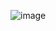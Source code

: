 ![image](https://user-images.githubusercontent.com/74425589/200881769-78b18434-b5af-4725-9d93-4cb2bd8988a3.png)
